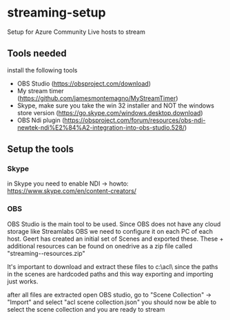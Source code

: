 # streaming-setup
Setup for Azure Community Live hosts to stream

## Tools needed

install the following tools

- OBS Studio (https://obsproject.com/download)
- My stream timer (https://github.com/jamesmontemagno/MyStreamTimer)
- Skype, make sure you take the win 32 installer and NOT the windows store version (https://go.skype.com/windows.desktop.download)
- OBS Ndi plugin (https://obsproject.com/forum/resources/obs-ndi-newtek-ndi%E2%84%A2-integration-into-obs-studio.528/)

## Setup the tools

### Skype
in Skype you need to enable NDI -> howto: https://www.skype.com/en/content-creators/

### OBS
OBS Studio is the main tool to be used. Since OBS does not have any cloud storage like Streamlabs OBS we need to configure it on each PC of each host. Geert has created an initial set of Scenes and exported these. These + additional resources can be found on onedrive as a zip file called "streaming--resources.zip"

It's important to download and extract these files to c:\acl\ since the paths in the scenes are hardcoded paths and this way exporting and importing just works.

after all files are extracted open OBS studio, go to "Scene Collection" -> "Import" and select "acl scene collection.json"
you should now be able to select the scene collection and you are ready to stream
